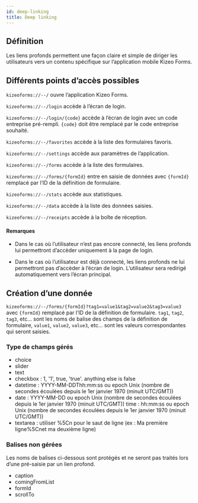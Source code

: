```yaml
---
id: deep-linking
title: Deep linking
---
```


## Définition

Les liens profonds permettent une façon claire et simple de diriger les utilisateurs vers un contenu spécifique sur l’application mobile Kizeo Forms.

## Différents points d’accès possibles

`kizeoforms://--/` ouvre l’application Kizeo Forms.

`kizeoforms://--/login` accède à l’écran de login.

`kizeoforms://--/login/{code}` accède à l’écran de login avec un code entreprise pré-rempli. `{code}` doit être remplacé par le code entreprise souhaité.

`kizeoforms://--/favorites` accède à la liste des formulaires favoris.

`kizeoforms://--/settings` accède aux paramètres de l’application.

`kizeoforms://--/forms` accède à la liste des formulaires.

`kizeoforms://--/forms/{formId}` entre en saisie de données avec `{formId}` remplacé par l’ID de la définition de formulaire.

`kizeoforms://--/stats` accède aux statistiques.

`kizeoforms://--/data` accède à la liste des données saisies.

`kizeoforms://--/receipts` accède à la boîte de réception.

#### Remarques

- Dans le cas où l’utilisateur n’est pas encore connecté, les liens profonds lui permettront d’accèder uniquement à la page de login.

- Dans le cas où l’utilisateur est déjà connecté, les liens profonds ne lui permettront pas d’accèder à l’écran de login. L’utilisateur sera redirigé automatiquement vers l’écran principal.

## Création d’une donnée

`kizeoforms://--/forms/{formId}?tag1=value1&tag2=value2&tag3=value3`
avec `{formId}` remplacé par l’ID de la définition de formulaire.
`tag1`, `tag2`, `tag3`, etc... sont les noms de balise des champs de la définition de formulaire, `value1`, `value2`, `value3`, etc... sont les valeurs correspondantes qui seront saisies.

### Type de champs gérés

- choice
- slider
- text
- checkbox : 1, '1', true, 'true'. anything else is false
- datetime : YYYY-MM-DDThh:mm:ss ou epoch Unix (nombre de secondes écoulées depuis le 1er janvier 1970 (minuit UTC/GMT))
- date : YYYY-MM-DD ou epoch Unix (nombre de secondes écoulées depuis le 1er janvier 1970 (minuit UTC/GMT))
  time : hh:mm:ss ou epoch Unix (nombre de secondes écoulées depuis le 1er janvier 1970 (minuit UTC/GMT))
- textarea : utiliser %5Cn pour le saut de ligne (ex : Ma première ligne%5Cnet ma deuxième ligne)

### Balises non gérées

Les noms de balises ci-dessous sont protégés et ne seront pas traités lors d’une pré-saisie par un lien profond.

- caption
- comingFromList
- formId
- scrollTo
